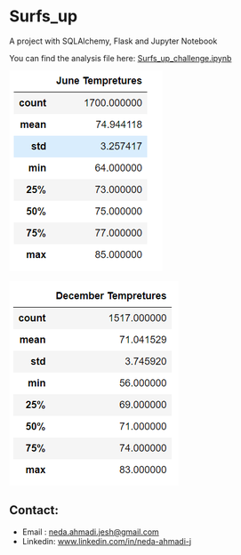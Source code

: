 # Surfs_up
A project with SQLAlchemy, Flask and Jupyter Notebook


You can find the analysis file here: [Surfs_up_challenge.ipynb](https://github.com/NedaAJ/Surfs_up/blob/main/SurfsUp_Challenge.ipynb)


![June-Tempretures.PNG](Resources/June%20Tempretures.PNG)

![December-Tempretures.PNG](Resources/December%20Tempretures.PNG)


## Contact:
- Email : [neda.ahmadi.jesh@gmail.com](mailto:neda.ahmadi.jesh@gmail.com?subject=[GitHub]%20Source%20Han%20Sans)
- Linkedin: www.linkedin.com/in/neda-ahmadi-j
